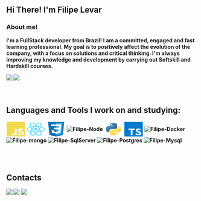  <h2> Hi There! I'm Filipe Levar </h2>
<div>
    <a href="https://github.com/Filipelevar"></a>
    <h3>
    About me!
</h3>

<p><b>I'm a FullStack developer from Brazil! I am a committed, engaged and fast learning professional. My goal is to positively affect the
evolution of the company, with a focus on solutions and critical thinking. I'm always improving my
knowledge and development by carrying out Softskill and Hardskill courses.<b></p>
</div>

<div align="left">
 <a href="https://github.com/Filipelevar"></a>
   <img  height="180em" src="https://github-readme-stats.vercel.app/api?username=Filipelevar&show_icons=true&theme=dracula" />
   <img  height="180em" src="https://github-readme-stats.vercel.app/api/top-langs/?username=Filipelevar&layout=compact&theme=dracula" />
   
   
<div style="display: inline_block"> <br><br>

  ## Languages and Tools I work on and studying: 
  <img align="center" alt="Filipe-Js" height="40" width="50" src="https://raw.githubusercontent.com/devicons/devicon/master/icons/javascript/javascript-plain.svg">
  <img align="center" alt="Filipe-React" height="40" width="50" src="https://raw.githubusercontent.com/devicons/devicon/master/icons/react/react-original.svg">
  <img align="center" alt="Filipe-CSS" height="40" width="50" src="https://raw.githubusercontent.com/devicons/devicon/master/icons/css3/css3-original.svg">
  <img align="center" alt="Filipe-Node" height="40" width="50" src="https://cdn.jsdelivr.net/gh/devicons/devicon/icons/nodejs/nodejs-original.svg" />
  <img align="center" alt="Filipe-python" height="40" width="50" src="https://raw.githubusercontent.com/devicons/devicon/master/icons/python/python-original.svg">
  <img align="center" alt="Filipe-Ts" height="40" width="50" src="https://raw.githubusercontent.com/devicons/devicon/master/icons/typescript/typescript-plain.svg">
  <img align="center" alt="Filipe-Docker" height="40" width="50" src="https://cdn.jsdelivr.net/gh/devicons/devicon/icons/docker/docker-plain-wordmark.svg">
 <img align="center" alt="Filipe-mongo" height="40" width="50" src="https://cdn.jsdelivr.net/gh/devicons/devicon/icons/mongodb/mongodb-plain-wordmark.svg">
<img align="center" alt="Filipe-SqlServer" height="50" width="60" src="https://cdn.jsdelivr.net/gh/devicons/devicon/icons/microsoftsqlserver/microsoftsqlserver-plain-wordmark.svg" />
 <img align="center" alt="Filipe-Postgres" height="50" width="60" src="https://cdn.jsdelivr.net/gh/devicons/devicon/icons/postgresql/postgresql-plain-wordmark.svg" />
<img align="center" alt="Filipe-Mysql" height="50" width="60" src="https://cdn.jsdelivr.net/gh/devicons/devicon/icons/mysql/mysql-original-wordmark.svg" />

</div>
  
  <br><br>
 
 ## Contacts
<div> 
  <a href="https://www.linkedin.com/in/filipe-levar-5205bb24b/" target="_blank"><img src="https://img.shields.io/badge/-LinkedIn-%230077B5?style=for-the-badge&logo=linkedin&logoColor=white" target="_blank"></a>
   <a href = "mailto:filipelevar@icloud.com"><img src="https://img.shields.io/badge/-Gmail-%23333?style=for-the-badge&logo=gmail&logoColor=white" target="_blank"></a>
  <a href="https://instagram.com/filipe_c_levar/" target="_blank"><img src="https://img.shields.io/badge/-Instagram-%23E4405F?style=for-the-badge&logo=instagram&logoColor=white" target="_blank"></a>

 
  
</div>


